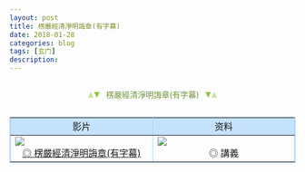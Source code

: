 ```yaml
---
layout: post
title: 楞嚴經清淨明誨章(有字幕)
date: 2018-01-28
categories: blog
tags: [玄门]
description: 
---
```


<span id = "jump"></span>


<section style="margin: 0px auto; text-align: center;">
    <section class="xhr" style="width: 0px; height: 0px; border-left: 5px solid transparent; border-right: 5px solid transparent; border-bottom: 10px solid rgb(135, 201, 67); display: inline-block; opacity: 0.5; border-top-color: rgb(135, 201, 67);"></section>
    <section class="xhr" style="width: 0px; height: 0px; border-left: 5px solid transparent; border-right: 5px solid transparent; border-top: 10px solid rgb(135, 201, 67); display: inline-block; margin-left: -3px; border-bottom-color: rgb(135, 201, 67);"></section>
    <section style="
margin-left: 0.5em;
display: inline-block;">
        <p>
            <span style="color: rgb(118, 146, 60);">楞嚴經清淨明誨章(有字幕)</span>
        </p>
    </section>
    <section class="xhr" style="margin-left: 0.5em; width: 0px; height: 0px; border-left: 5px solid transparent; border-right: 5px solid transparent; border-top: 10px solid rgb(135, 201, 67); display: inline-block; border-bottom-color: rgb(135, 201, 67);"></section>
    <section class="xhr" style="width: 0px; height: 0px; border-left: 5px solid transparent; border-right: 5px solid transparent; border-bottom: 10px solid rgb(135, 201, 67); display: inline-block; opacity: 0.5; margin-left: -3px; border-top-color: rgb(135, 201, 67);"></section>
</section>



<table width="600" border="1" align="center" cellpadding="6" cellspacing="0" bordercolor="#A5D1FA">
<tr>
<td width="300" bgcolor="#C5E2FC"><div align="center">影片 </div></td>
<td width="300" bgcolor="#C5E2FC"><div align="center">资料</div></td>
</tr>
<tr>
<td><a href="https://www.bilibili.com/video/av9186868/?from=search&seid=9632384254207776065"><img src="http://www.amtb.org.tw/bt/btu.gif" border="0" align="absmiddle"><div align="center">◎ <span class="px12">楞嚴經清淨明誨章(有字幕)</span></a> </div></td>
<td><a href="http://www.amtb.org.tw/pdf/07-04jy.pdf"><img src="http://www.amtb.org.tw/image/pdf_logo.gif" border="0" align="absmiddle"></a><div align="center">◎ <span class="px12">講義 </span> </div></td>
    
    
    
    
